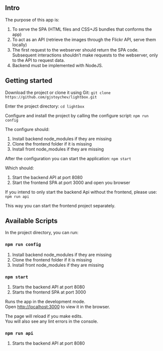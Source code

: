 ## Intro

The purpose of this app is:
1. To serve the SPA (HTML files and CSS+JS bundles that conforms the app)
2. To act as an API (retrieve the images through the Flickr API, serve them locally)
3. The first request to the webserver should return the SPA code. Subsequent interactions shouldn’t make requests to the webserver, only to the API to request data.
4. Backend must be implemented with NodeJS.


## Getting started

Download the project or clone it using Git:
```git clone https://github.com/gjstoychev/lightbox.git```

Enter the project directory:
```cd lightbox```

Configure and install the project by calling the configure script:
```npm run config```

The configure should:
1. Install backend node_modules if they are missing
2. Clone the frontend folder if it is missing
3. Install front node_modules if they are missing

After the configuration you can start the application:
```npm start```

Which should:
1. Start the backend API at port 8080
2. Start the frontend SPA at port 3000 and open you browser

If you intend to only start the backend Api without the frontend, please use:
```npm run api```

This way you can start the frontend project separately.


## Available Scripts

In the project directory, you can run:

### `npm run config`
1. Install backend node_modules if they are missing
2. Clone the frontend folder if it is missing
3. Install front node_modules if they are missing

### `npm start`
1. Starts the backend API at port 8080
2. Starts the frontend SPA at port 3000

Runs the app in the development mode.<br>
Open [http://localhost:3000](http://localhost:3000) to view it in the browser.

The page will reload if you make edits.<br>
You will also see any lint errors in the console.

### ```npm run api```
1. Starts the backend API at port 8080
